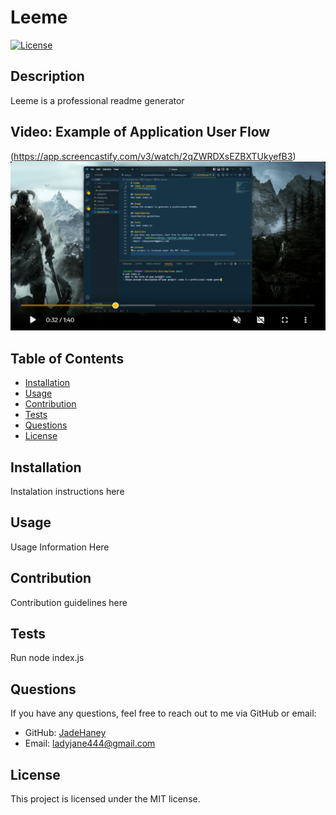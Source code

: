 # Leeme

[![License](https://img.shields.io/badge/License-MIT-blue.svg)](https://opensource.org/licenses/MIT)

## Description
Leeme is a professional readme generator

## Video: Example of Application User Flow
(https://app.screencastify.com/v3/watch/2qZWRDXsEZBXTUkyefB3)
![demo](image-1.png)

## Table of Contents
- [Installation](#installation)
- [Usage](#usage)
- [Contribution](#contribution)
- [Tests](#tests)
- [Questions](#questions)
- [License](#license)

## Installation
Instalation instructions here

## Usage
Usage Information Here

## Contribution
Contribution guidelines here

## Tests
Run node index.js

## Questions
If you have any questions, feel free to reach out to me via GitHub or email:
- GitHub: [JadeHaney](https://github.com/JadeHaney)
- Email: ladyjane444@gmail.com

## License
This project is licensed under the MIT license.
